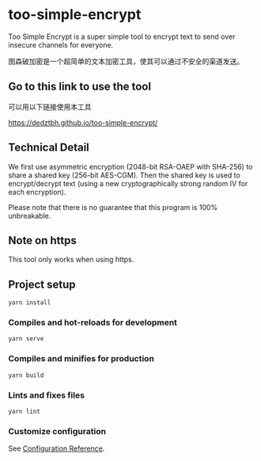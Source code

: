 # too-simple-encrypt

Too Simple Encrypt is a super simple tool to encrypt text to send over insecure channels for everyone.

图森破加密是一个超简单的文本加密工具，使其可以通过不安全的渠道发送。

## Go to this link to use the tool
可以用以下链接使用本工具

https://dedztbh.github.io/too-simple-encrypt/

## Technical Detail

We first use asymmetric encryption (2048-bit RSA-OAEP with SHA-256) to share a shared key (256-bit AES-CGM).
Then the shared key is used to encrypt/decrypt text (using a new cryptographically strong random IV for each encryption).

Please note that there is no guarantee that this program is 100% unbreakable.

## Note on https

This tool only works when using https. 

## Project setup
```
yarn install
```

### Compiles and hot-reloads for development
```
yarn serve
```

### Compiles and minifies for production
```
yarn build
```

### Lints and fixes files
```
yarn lint
```

### Customize configuration
See [Configuration Reference](https://cli.vuejs.org/config/).
